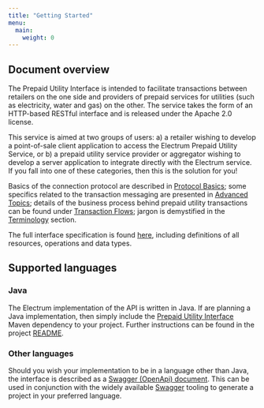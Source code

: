 ```yaml
---
title: "Getting Started"
menu:
  main:
    weight: 0
---
```


## Document overview

The Prepaid Utility Interface is intended to facilitate transactions between retailers on the one side and providers of prepaid services for utilities (such as electricity, water and gas) on the other. The service takes the form of an HTTP-based RESTful interface and is released under the Apache 2.0 license.

This service is aimed at two groups of users: a) a retailer wishing to develop a point-of-sale client application to access the Electrum Prepaid Utility Service, or b) a prepaid utility service provider or aggregator wishing to develop a server application to integrate directly with the Electrum service. If you fall into one of these categories, then this is the solution for you!

Basics of the connection protocol are described in [Protocol Basics](/protocol-basics); some specifics related to the transaction messaging are presented in [Advanced Topics](/advanced-topics); details of the business process behind prepaid utility transactions can be found under [Transaction Flows](/transaction-flows); jargon is demystified in the [Terminology](/terminology) section.

The full interface specification is found [here](/specification), including definitions of all resources, operations and data types.

## Supported languages

### Java
The Electrum implementation of the API is written in Java. If are planning a Java implementation, then simply include the [Prepaid Utility Interface](https://github.com/electrumpayments/prepaidutility-service-interface) Maven dependency to your project. Further instructions can be found in the project [README](https://github.com/electrumpayments/prepaidutility-service-interface).

### Other languages
Should you wish your implementation to be in a language other than Java, the interface is described as a [Swagger (OpenApi) document](/specification/swagger). This can be used in conjunction with the widely available [Swagger](http://swagger.io/) tooling to generate a project in your preferred language.  
